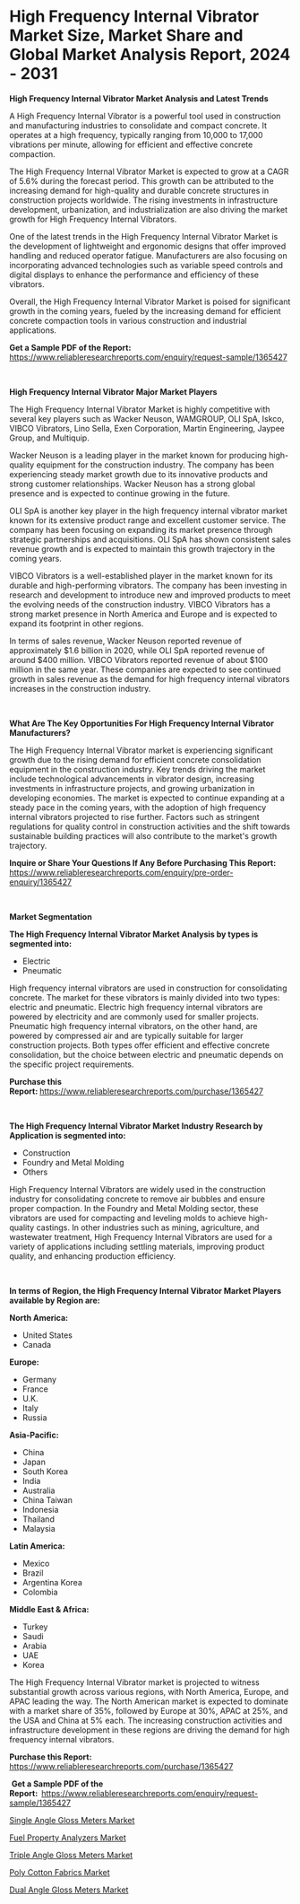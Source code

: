 <p><h1>High Frequency Internal Vibrator Market Size, Market Share and Global Market Analysis Report, 2024 - 2031</h1></p><p><strong>High Frequency Internal Vibrator Market Analysis and Latest Trends</strong></p>
<p><p>A High Frequency Internal Vibrator is a powerful tool used in construction and manufacturing industries to consolidate and compact concrete. It operates at a high frequency, typically ranging from 10,000 to 17,000 vibrations per minute, allowing for efficient and effective concrete compaction.</p><p>The High Frequency Internal Vibrator Market is expected to grow at a CAGR of 5.6% during the forecast period. This growth can be attributed to the increasing demand for high-quality and durable concrete structures in construction projects worldwide. The rising investments in infrastructure development, urbanization, and industrialization are also driving the market growth for High Frequency Internal Vibrators.</p><p>One of the latest trends in the High Frequency Internal Vibrator Market is the development of lightweight and ergonomic designs that offer improved handling and reduced operator fatigue. Manufacturers are also focusing on incorporating advanced technologies such as variable speed controls and digital displays to enhance the performance and efficiency of these vibrators.</p><p>Overall, the High Frequency Internal Vibrator Market is poised for significant growth in the coming years, fueled by the increasing demand for efficient concrete compaction tools in various construction and industrial applications.</p></p>
<p><strong>Get a Sample PDF of the Report:&nbsp;</strong> <a href="https://www.reliableresearchreports.com/enquiry/request-sample/1365427">https://www.reliableresearchreports.com/enquiry/request-sample/1365427</a></p>
<p>&nbsp;</p>
<p><strong>High Frequency Internal Vibrator Major Market Players</strong></p>
<p><p>The High Frequency Internal Vibrator Market is highly competitive with several key players such as Wacker Neuson, WAMGROUP, OLI SpA, Iskco, VIBCO Vibrators, Lino Sella, Exen Corporation, Martin Engineering, Jaypee Group, and Multiquip.</p><p>Wacker Neuson is a leading player in the market known for producing high-quality equipment for the construction industry. The company has been experiencing steady market growth due to its innovative products and strong customer relationships. Wacker Neuson has a strong global presence and is expected to continue growing in the future.</p><p>OLI SpA is another key player in the high frequency internal vibrator market known for its extensive product range and excellent customer service. The company has been focusing on expanding its market presence through strategic partnerships and acquisitions. OLI SpA has shown consistent sales revenue growth and is expected to maintain this growth trajectory in the coming years.</p><p>VIBCO Vibrators is a well-established player in the market known for its durable and high-performing vibrators. The company has been investing in research and development to introduce new and improved products to meet the evolving needs of the construction industry. VIBCO Vibrators has a strong market presence in North America and Europe and is expected to expand its footprint in other regions.</p><p>In terms of sales revenue, Wacker Neuson reported revenue of approximately $1.6 billion in 2020, while OLI SpA reported revenue of around $400 million. VIBCO Vibrators reported revenue of about $100 million in the same year. These companies are expected to see continued growth in sales revenue as the demand for high frequency internal vibrators increases in the construction industry.</p></p>
<p>&nbsp;</p>
<p><strong>What Are The Key Opportunities For High Frequency Internal Vibrator Manufacturers?</strong></p>
<p><p>The High Frequency Internal Vibrator market is experiencing significant growth due to the rising demand for efficient concrete consolidation equipment in the construction industry. Key trends driving the market include technological advancements in vibrator design, increasing investments in infrastructure projects, and growing urbanization in developing economies. The market is expected to continue expanding at a steady pace in the coming years, with the adoption of high frequency internal vibrators projected to rise further. Factors such as stringent regulations for quality control in construction activities and the shift towards sustainable building practices will also contribute to the market's growth trajectory.</p></p>
<p><strong>Inquire or Share Your Questions If Any Before Purchasing This Report:</strong> <a href="https://www.reliableresearchreports.com/enquiry/pre-order-enquiry/1365427">https://www.reliableresearchreports.com/enquiry/pre-order-enquiry/1365427</a></p>
<p>&nbsp;</p>
<p><strong>Market Segmentation</strong></p>
<p><strong>The High Frequency Internal Vibrator Market Analysis by types is segmented into:</strong></p>
<p><ul><li>Electric</li><li>Pneumatic</li></ul></p>
<p><p>High frequency internal vibrators are used in construction for consolidating concrete. The market for these vibrators is mainly divided into two types: electric and pneumatic. Electric high frequency internal vibrators are powered by electricity and are commonly used for smaller projects. Pneumatic high frequency internal vibrators, on the other hand, are powered by compressed air and are typically suitable for larger construction projects. Both types offer efficient and effective concrete consolidation, but the choice between electric and pneumatic depends on the specific project requirements.</p></p>
<p><strong>Purchase this Report:&nbsp;</strong><a href="https://www.reliableresearchreports.com/purchase/1365427">https://www.reliableresearchreports.com/purchase/1365427</a></p>
<p>&nbsp;</p>
<p><strong>The High Frequency Internal Vibrator Market Industry Research by Application is segmented into:</strong></p>
<p><ul><li>Construction</li><li>Foundry and Metal Molding</li><li>Others</li></ul></p>
<p><p>High Frequency Internal Vibrators are widely used in the construction industry for consolidating concrete to remove air bubbles and ensure proper compaction. In the Foundry and Metal Molding sector, these vibrators are used for compacting and leveling molds to achieve high-quality castings. In other industries such as mining, agriculture, and wastewater treatment, High Frequency Internal Vibrators are used for a variety of applications including settling materials, improving product quality, and enhancing production efficiency.</p></p>
<p>&nbsp;</p>
<p><strong>In terms of Region, the High Frequency Internal Vibrator Market Players available by Region are:</strong></p>
<p>
    <p> <strong> North America: </strong>
        <ul>
            <li>United States</li>
            <li>Canada</li>
        </ul>
        </p> 
    <p> <strong> Europe: </strong>
        <ul>
            <li>Germany</li>
            <li>France</li>
            <li>U.K.</li>
            <li>Italy</li>
            <li>Russia</li>
        </ul>
        </p> 
    <p> <strong> Asia-Pacific: </strong>
        <ul>
            <li>China</li>
            <li>Japan</li>
            <li>South Korea</li>
            <li>India</li>
            <li>Australia</li>
            <li>China Taiwan</li>
            <li>Indonesia</li>
            <li>Thailand</li>
            <li>Malaysia</li>
        </ul>
        </p> 
    <p> <strong> Latin America: </strong>
        <ul>
            <li>Mexico</li>
            <li>Brazil</li>
            <li>Argentina Korea</li>
            <li>Colombia</li>
        </ul>
        </p> 
    <p> <strong> Middle East & Africa: </strong>
        <ul>
            <li>Turkey</li>
            <li>Saudi</li>
            <li>Arabia</li>
            <li>UAE</li>
            <li>Korea</li>
        </ul>
    </p>
    </p>
<p><p>The High Frequency Internal Vibrator market is projected to witness substantial growth across various regions, with North America, Europe, and APAC leading the way. The North American market is expected to dominate with a market share of 35%, followed by Europe at 30%, APAC at 25%, and the USA and China at 5% each. The increasing construction activities and infrastructure development in these regions are driving the demand for high frequency internal vibrators.</p></p>
<p><strong>Purchase this Report: </strong><a href="https://www.reliableresearchreports.com/purchase/1365427">https://www.reliableresearchreports.com/purchase/1365427</a></p>
<p>&nbsp;<strong>Get a Sample PDF of the Report:&nbsp;&nbsp;</strong><a href="https://www.reliableresearchreports.com/enquiry/request-sample/1365427">https://www.reliableresearchreports.com/enquiry/request-sample/1365427</a></p>
<p><strong></strong></p>
<p><p><a href="https://medium.com/@krish.reportprime/single-angle-gloss-meters-market-insight-market-trends-growth-forecasted-from-2024-to-2031-4224be6c5a8f">Single Angle Gloss Meters Market</a></p><p><a href="https://medium.com/p/14a1d7530d95/edit">Fuel Property Analyzers Market</a></p><p><a href="https://medium.com/@krish.reportprime/triple-angle-gloss-meters-market-research-report-its-history-and-forecast-2024-to-2031-58f39f35ac20">Triple Angle Gloss Meters Market</a></p><p><a href="https://github.com/marloy8/Market-Research-Report-List-3/blob/main/poly-cotton-fabrics-market.md">Poly Cotton Fabrics Market</a></p><p><a href="https://medium.com/@krish.reportprime/dual-angle-gloss-meters-market-the-key-to-successful-business-strategy-forecast-till-2031-2fa71ed75f2f">Dual Angle Gloss Meters Market</a></p></p>